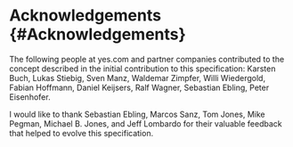 # Acknowledgements {#Acknowledgements}
      
The following people at yes.com and partner companies contributed to the concept described in the initial contribution to this specification: Karsten Buch, Lukas Stiebig, Sven Manz, Waldemar Zimpfer, Willi Wiedergold, Fabian Hoffmann, Daniel Keijsers, Ralf Wagner, Sebastian Ebling, Peter Eisenhofer.
      
I would like to thank Sebastian Ebling, Marcos Sanz, Tom Jones, Mike Pegman, 
Michael B. Jones, and Jeff Lombardo for their valuable feedback that helped to evolve this specification. 